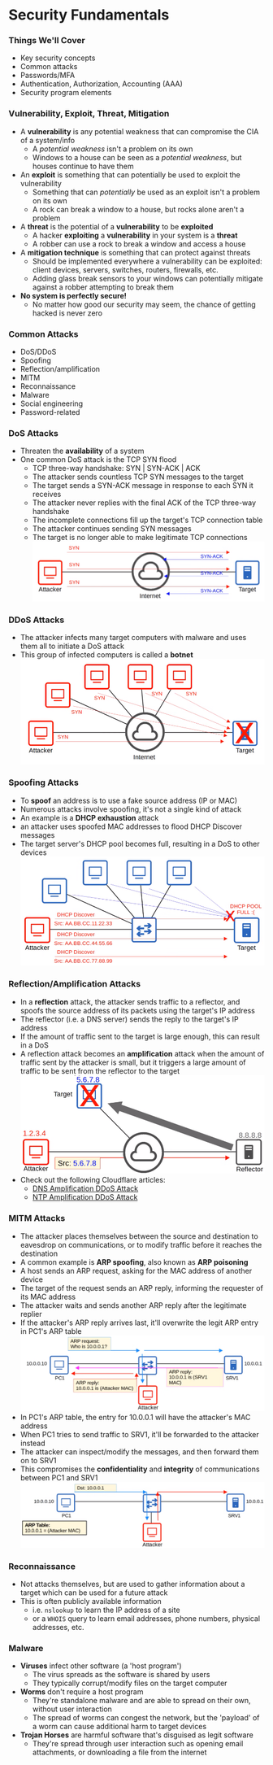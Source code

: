 # Security Fundamentals
### Things We'll Cover
- Key security concepts
- Common attacks
- Passwords/MFA
- Authentication, Authorization, Accounting (AAA)
- Security program elements
### Vulnerability, Exploit, Threat, Mitigation
- A **vulnerability** is any potential weakness that can compromise the CIA of a system/info
	- A *potential weakness* isn't a problem on its own
	- Windows to a house can be seen as a *potential weakness*, but houses continue to have them
- An **exploit** is something that can potentially be used to exploit the vulnerability
	- Something that can *potentially* be used as an exploit isn't a problem on its own
	- A rock can break a window to a house, but rocks alone aren't a problem
- A **threat** is the potential of a **vulnerability** to be **exploited**
	- A hacker **exploiting** a **vulnerability** in your system is a **threat**
	- A robber can use a rock to break a window and access a house
- A **mitigation technique** is something that can protect against threats
	- Should be implemented everywhere a vulnerability can be exploited: client devices, servers, switches, routers, firewalls, etc.
	- Adding glass break sensors to your windows can potentially mitigate against a robber attempting to break them
- **No system is perfectly secure!**
	- No matter how good our security may seem, the chance of getting hacked is never zero
### Common Attacks
- DoS/DDoS
- Spoofing
- Reflection/amplification
- MITM
- Reconnaissance
- Malware
- Social engineering
- Password-related
### DoS Attacks
- Threaten the **availability** of a system
- One common DoS attack is the TCP SYN flood
	- TCP three-way handshake: SYN | SYN-ACK | ACK
	- The attacker sends countless TCP SYN messages to the target
	- The target sends a SYN-ACK message in response to each SYN it receives
	- The attacker never replies with the final ACK of the TCP three-way handshake
	- The incomplete connections fill up the target's TCP connection table
	- The attacker continues sending SYN messages
	- The target is no longer able to make legitimate TCP connections
![](attachments/a049b888b72adb7956e8e19cc70ad854.png)
### DDoS Attacks
- The attacker infects many target computers with malware and uses them all to initiate a DoS attack
- This group of infected computers is called a **botnet**
![](attachments/39bc3eab0b42d332684056d00996d6cb.png)
### Spoofing Attacks
- To **spoof** an address is to use a fake source address (IP or MAC)
- Numerous attacks involve spoofing, it's not a single kind of attack
- An example is a **DHCP exhaustion** attack
- an attacker uses spoofed MAC addresses to flood DHCP Discover messages
- The target server's DHCP pool becomes full, resulting in a DoS to other devices
![](attachments/336d9e00312410ebe41f969f243047fe.png)
### Reflection/Amplification Attacks
- In a **reflection** attack, the attacker sends traffic to a reflector, and spoofs the source address of its packets using the target's IP address
- The reflector (i.e. a DNS server) sends the reply to the target's IP address
- If the amount of traffic sent to the target is large enough, this can result in a DoS
- A reflection attack becomes an **amplification** attack when the amount of traffic sent by the attacker is small, but it triggers a large amount of traffic to be sent from the reflector to the target
![](attachments/79d191621440737374aacb96aac5fa3d.png)
- Check out the following Cloudflare articles:
	- [DNS Amplification DDoS Attack](https://www.cloudfare.com/learning/ddos/dns-amplification-ddos-attack/)
	- [NTP Amplification DDoS Attack](https://www.cloudflare.com/learning/ddos/ntp-amplification-ddos-attack/)
### MITM Attacks
- The attacker places themselves between the source and destination to eavesdrop on communications, or to modify traffic before it reaches the destination
- A common example is **ARP spoofing**, also known as **ARP poisoning**
- A host sends an ARP request, asking for the MAC address of another device
- The target of the request sends an ARP reply, informing the requester of its MAC address
- The attacker waits and sends another ARP reply after the legitimate replier
- If the attacker's ARP reply arrives last, it'll overwrite the legit ARP entry in PC1's ARP table
![](attachments/1edfce6148eccd990ede35ccaff3a301.png)
- In PC1's ARP table, the entry for 10.0.0.1 will have the attacker's MAC address
- When PC1 tries to send traffic to SRV1, it'll be forwarded to the attacker instead
- The attacker can inspect/modify the messages, and then forward them on to SRV1
- This compromises the **confidentiality** and **integrity** of communications between PC1 and SRV1
![](attachments/c40aac22fb4932f6ad16a5f04e1d19ad.png)
### Reconnaissance
- Not attacks themselves, but are used to gather information about a target which can be used for a future attack
- This is often publicly available information
	- i.e. `nslookup` to learn the IP address of a site
	- or a `WHOIS` query to learn email addresses, phone numbers, physical addresses, etc.
### Malware
- **Viruses** infect other software (a 'host program')
	- The virus spreads as the software is shared by users
	- They typically corrupt/modify files on the target computer
- **Worms** don't require a host program
	- They're standalone malware and are able to spread on their own, without user interaction
	- The spread of worms can congest the network, but the 'payload' of a worm can cause additional harm to target devices
- **Trojan Horses** are harmful software that's disguised as legit software
	- They're spread through user interaction such as opening email attachments, or downloading a file from the internet
